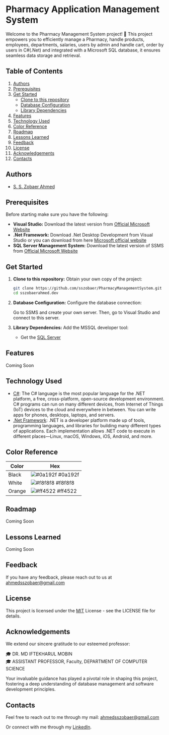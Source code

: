 # Pharmacy Application Management System

Welcome to the Pharmacy Management System project! 🚀 This project empowers you to efficiently manage a Pharmacy, handle products, employees, departments, salaries, users by admin and handle cart, order by users in C#(.Net) and integrated with a Microsoft SQL database, it ensures seamless data storage and retrieval.

## Table of Contents

1. [Authors](#authors)
2. [Prerequisites](#prerequisites)
3. [Get Started](#get-started)
   - [Clone to this repository](#clone-to-this-repository)
   - [Database Configuration](#database-configuration)
   - [Library Dependencies](#library-dependencies)
4. [Features](#features)
5. [Technology Used](#technology-used)
6. [Color Reference](#color-reference)
7. [Roadmap](#roadmap)
8. [Lessons Learned](#lessons-learned)
9. [Feedback](#feedback)
10. [License](#license)
11. [Acknowledgements](#acknowledgements)
12. [Contacts](#contacts)

## Authors

- [S. S. Zobaer Ahmed](https://www.github.com/sszobaer)

## Prerequisites
Before starting make sure you have the following:
- **Visual Studio:** Download the latest version from [Official Microsoft Website](https://visualstudio.microsoft.com/)
- **.Net Framework:** Download .Net Desktop Development from Visual Studio or you can download from here [Microsoft official website](https://dotnet.microsoft.com/en-us/download/visual-studio-sdks)
- **SQL Server Management System:** Download the latest version of SSMS from [Official Microsoft Website](https://learn.microsoft.com/en-us/sql/ssms/download-sql-server-management-studio-ssms?view=sql-server-ver16)

## Get Started

1. **Clone to this repository:** Obtain your own copy of the project:

    ```bash
    git clone https://github.com/sszobaer/PharmacyManagementSystem.git
    cd sszobaerahmed.dev
    ```
2. **Database Configuration:** Configure the database connection:

    Go to SSMS and create your own server. Then, go to Visual Studio and connect to this server.

3. **Library Dependencies:** Add the MSSQL developer tool:
   - Get the [SQL Server](https://www.microsoft.com/en-us/sql-server/sql-server-downloads)

## Features
Coming Soon

## Technology Used

- [C#](https://learn.microsoft.com/en-us/dotnet/csharp/): The C# language is the most popular language for the .NET platform, a free, cross-platform, open-source development environment. C# programs can run on many different devices, from Internet of Things (IoT) devices to the cloud and everywhere in between. You can write apps for phones, desktops, laptops, and servers.
- [.Net Framework](https://dotnet.microsoft.com/en-us/learn/dotnet/what-is-dotnet-framework): .NET is a developer platform made up of tools, programming languages, and libraries for building many different types of applications. Each implementation allows .NET code to execute in different places—Linux, macOS, Windows, iOS, Android, and more.

## Color Reference

| Color   | Hex                                                                |
|---------|--------------------------------------------------------------------|
| Black   | ![#0a192f](https://via.placeholder.com/10/0a192f?text=+) #0a192f   |
| White   | ![#f8f8f8](https://via.placeholder.com/10/f8f8f8?text=+) #f8f8f8   |
| Orange  | ![#ff4522](https://via.placeholder.com/10/ff4522?text=+) #ff4522   |

## Roadmap
Coming Soon

## Lessons Learned
Coming Soon

## Feedback

If you have any feedback, please reach out to us at ahmedsszobaer@gmail.com

## License

This project is licensed under the [MIT](https://github.com/sszobaer/Pharmacy-Manamgement-System?tab=MIT-1-ov-file) License - see the LICENSE file for details.

## Acknowledgements

We extend our sincere gratitude to our esteemed professor:

🎓 DR. MD IFTEKHARUL MOBIN  
🎓 ASSISTANT PROFESSOR, Faculty, DEPARTMENT OF COMPUTER SCIENCE

Your invaluable guidance has played a pivotal role in shaping this project, fostering a deep understanding of database management and software development principles.

## Contacts
Feel free to reach out to me through my mail: ahmedsszobaer@gmail.com

Or connect with me through my [LinkedIn](https://www.linkedin.com/in/s-s-zobaer-ahmed-209bab296/).
